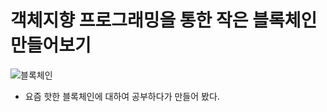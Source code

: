 # 객체지향 프로그래밍을 통한 작은 블록체인 만들어보기

![블록체인](https://user-images.githubusercontent.com/104561398/184183332-609a2648-7511-4ba7-a82b-bb3eb5ea321e.jpg)


- 요즘 핫한 블록체인에 대하여 공부하다가 만들어 봤다.
